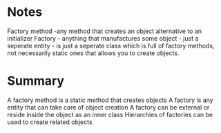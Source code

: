 
# Notes
Factory method -any method that creates an object
		alternative to an initializer
Factory - anything that manufactures some object
	- just a seperate entity
	- is just a seperate class which is full of factory methods, not necessarily static ones that allows you to create objects.

# Summary
A factory method is a static method that creates objects
A factory is any entity that can take care of object creation
A factory can be external or reside inside the object as an inner class
Hierarchies of factories can be used to create related objects

